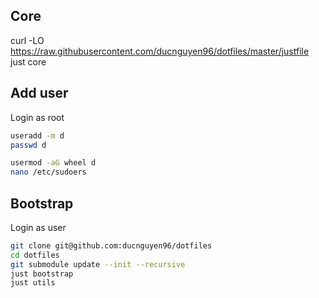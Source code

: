 ## Core

curl -LO https://raw.githubusercontent.com/ducnguyen96/dotfiles/master/justfile
just core

## Add user

Login as root

```sh
useradd -m d
passwd d
```

```sh
usermod -aG wheel d
nano /etc/sudoers
```

## Bootstrap

Login as user

```sh
git clone git@github.com:ducnguyen96/dotfiles
cd dotfiles
git submodule update --init --recursive
just bootstrap
just utils
```
